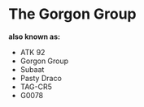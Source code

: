 # The Gorgon Group

**also known as:**
- ATK 92
- Gorgon Group
- Subaat
- Pasty Draco
- TAG-CR5
- G0078
